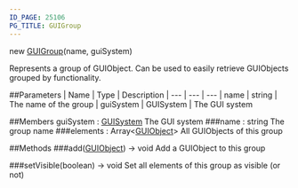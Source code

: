 ```yaml
---
ID_PAGE: 25106
PG_TITLE: GUIGroup
---
```

new [GUIGroup](http://doc.babylonjs.com/page.php?p=25106)(name, guiSystem)

Represents a group of GUIObject. Can be used to easily retrieve GUIObjects grouped by functionality.

##Parameters
 | Name | Type | Description
 | ---  | ---  | ---
 | name | string | The name of the group
 | guiSystem | GUISystem | The GUI system

##Members
guiSystem : [GUISystem](http://doc.babylonjs.com/page.php?p=25103)
The GUI system
###name : string
The group name
###elements : Array<[GUIObject](http://doc.babylonjs.com/page.php?p=25104)>
All GUIObjects of this group

##Methods
###add([GUIObject](http://doc.babylonjs.com/page.php?p=25104)) → void
Add a GUIObject to this group

###setVisible(boolean) → void
Set all elements of this group as visible (or not)